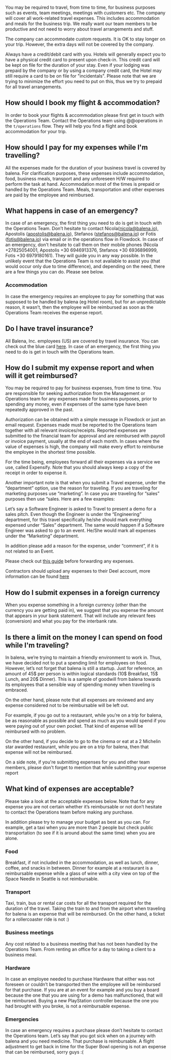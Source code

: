 You may be required to travel, from time to time, for business purposes such as events, team meetings, meetings with customers etc. The company will cover all work-related travel expenses. This includes accommodation and meals for the business trip. We really want our team members to be productive and not need to worry about travel arrangements and stuff.

The company can accommodate custom requests. It is OK to stay longer on your trip. However, the extra days will not be covered by the company.

Always have a credit/debit card with you. Hotels will generally expect you to have a physical credit card to present upon check-in. This credit card will be kept on file for the duration of your stay. Even if your lodging was prepaid by the company or by using a company credit card, the Hotel may still require a card to be on file for "incidentals".
Please note that we are trying to minimize the effort you need to put on this, thus we try to prepaid for all travel arrangements.


## How should I book my flight & accommodation? 
In order to book your flights & accommodation please first get in touch with the Operations Team. Contact the Operations team using @@operations in the `t/operations` flow. They will help you find a flight and book accommodation for your trip. 

## How should I pay for my expenses while I'm travelling?

All the expenses made for the duration of your business travel is covered by balena. For clarification purposes, these expenses include accommodation, food, business meals, transport and any unforeseen H/W required to perform the task at hand. Accommodation most of the times is prepaid or handled by the Operations Team. Meals, transportation and other expenses are paid by the employee and reimbursed.

## What happens in case of an emergency?

In case of an emergency, the first thing you need to do is get in touch with the Operations Team. Don’t hesitate to contact Nicola(nicola@balena.io), Apostolis (apostolis@balena.io), Stefanos (stefanos@balena.io) or Fotis (fotis@balena.io) via email or in the operations flow in Flowdock. In case of an emergency, don't hesitate to call them on their mobile phones (Nicola +27825054001, Apostolis +30 6946913376, Stefanos +30  6936896999, Fotis +30 6979180161). They will guide you in any way possible.
In the unlikely event that the Operations Team is not available to assist you (that would occur only due to time difference), and depending on the need, there are a few things you can do. Please see below.

### Accommodation

In case the emergency requires an employee to pay for something that was supposed to be handled by balena (eg Hotel room), but for an unpredictable reason, it wasn’t, then the employee will be reimbursed as soon as the Operations Team receives the expense report.

## Do I have travel insurance?

All Balena, Inc. employees (US) are covered by travel insurance. You can check out the blue card [here](https://drive.google.com/open?id=1_LBJM6eLHa6kiCzCK8VGBYj6Ii3cEbR_). In case of an emergency, the first thing you need to do is get in touch with the Operations team. 

## How do I submit my expense report and when will it get reimbursed?

You may be required to pay for business expenses, from time to time. You are responsible for seeking authorization from the Management or Operations team for any expenses made for business purposes, prior to spending any money, even if expenses of the same type have been repeatedly approved in the past. 

Authorization can be obtained with a simple message in Flowdock or just an email request. Expenses made must be reported to the Operations team together with all relevant invoices/receipts. Reported expenses are submitted to the financial team for approval and are reimbursed with payroll or invoice payment, usually at the end of each month. In cases where the value of expenses is high, the company will make every effort to reimburse the employee in the shortest time possible.

For the time being, employees forward all their expenses via a service we use, called Expensify. Note that you should always keep a copy of the receipt in order to expense it. 

Another important note is that when you submit a Travel expense, under the “department” option, use the reason for traveling. If you are traveling for marketing purposes use “marketing”. In case you are traveling for “sales” purposes then use “sales. Here are a few examples:

Let’s say a Software Engineer is asked to Travel to present a demo for a sales pitch. Even though the Engineer is under the “Engineering” department, for this travel specifically he/she should mark everything expensed under “Sales” department.
The same would happen if a Software Engineer was asked to go to an event. He/She would mark all expenses under the “Marketing” department.

In addition please add a reason for the expense, under “comment”, if it is not related to an Event.

Please check out [this guide](https://docs.expensify.com/setup-for-submitters/day-1-with-expensify-submitters) before forwarding any expenses.

Contractors should upload any expenses to their Deel account, more information can be found [here](https://github.com/balena-io/balena-io/wiki/Deel-(Invoicing))

## How do I submit expenses in a foreign currency

When you expense something in a foreign currency (other than the currency you are getting paid in), we suggest that you expense the amount that appears in your bank statement. That will include any relevant fees (conversion) and what you pay for the interbank rate.

## Is there a limit on the money I can spend on food while I'm traveling?

In balena, we’re trying to maintain a friendly environment to work in. Thus, we have decided not to put a spending limit for employees on food. However, let’s not forget that balena is still a startup. Just for reference, an amount of 45$ per person is within logical standards (10$ Breakfast, 15$ Lunch, and 20$ Dinner). This is a sample of goodwill from balena towards its employees that a sensible way of spending money when traveling is embraced. 

On the other hand, please note that all expenses are reviewed and any expense considered not to be reimbursable will be left out. 

For example, if you go out to a restaurant, while you’re on a trip for balena, be as reasonable as possible and spend as much as you would spend if you were paying out of your own pocket. That kind of expense will be reimbursed with no problem.

On the other hand, if you decide to go to the cinema or eat at a 2 Michelin star awarded restaurant, while you are on a trip for balena, then that expense will not be reimbursed.

On a side note, if you're submitting expenses for you and other team members, please don't forget to mention that while submitting your expense report

## What kind of expenses are acceptable?

Please take a look at the acceptable expenses below. Note that for any expense you are not certain whether it’s reimbursable or not don’t hesitate to contact the Operations team before making any purchase. 

In addition please try to manage your budget as best as you can. For example, get a taxi when you are more than 2 people but check public transportation (to see if it is around about the same time) when you are alone. 

### Food
 
Breakfast, if not included in the accommodation, as well as lunch, dinner, coffee, and snacks in between. 
Dinner for example at a restaurant is a reimbursable expense while a glass of wine with a city view on top of the Space Needle in Seattle is not reimbursable. 

### Transport 

Taxi, train, bus or rental car costs for all the transport required for the duration of the travel. 
Taking the train to and from the airport when traveling for balena is an expense that will be reimbursed. On the other hand, a ticket for a rollercoaster ride is not :)

### Business meetings 

Any cost related to a business meeting that has not been handled by the Operations Team. From renting an office for a day to taking a client to a business meal.  

### Hardware 

In case an employee needed to purchase Hardware that either was not foreseen or couldn’t be transported then the employee will be reimbursed for that purchase. 
If you are at an event for example and you buy a board because the one that you are using for a demo has malfunctioned, that will be reimbursed. Buying a new PlayStation controller because the one you had brought with you broke, is not a reimbursable expense. 

### Emergencies

In case an emergency requires a purchase please don’t hesitate to contact the Operations team.
Let’s say that you got sick when on a journey with balena and you need medicine. That purchase is reimbursable. A flight adjustment to get back in time for the Super Bowl opening is not an expense that can be reimbursed, sorry guys :( 

